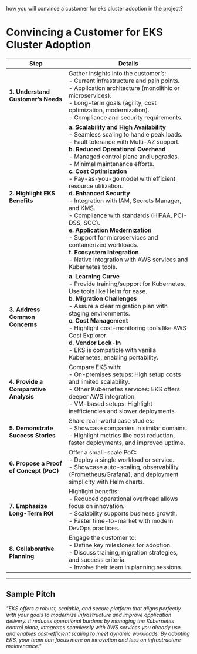 
how you will convince a customer for eks cluster adoption in the project?


# Convincing a Customer for EKS Cluster Adoption

| **Step**                   | **Details**                                                                                                                                                                                                                                               |
|----------------------------|-----------------------------------------------------------------------------------------------------------------------------------------------------------------------------------------------------------------------------------------------------------|
| **1. Understand Customer’s Needs** | Gather insights into the customer’s: <br>- Current infrastructure and pain points.<br>- Application architecture (monolithic or microservices).<br>- Long-term goals (agility, cost optimization, modernization).<br>- Compliance and security requirements.                          |
| **2. Highlight EKS Benefits**      | **a. Scalability and High Availability**<br>- Seamless scaling to handle peak loads.<br>- Fault tolerance with Multi-AZ support.<br>**b. Reduced Operational Overhead**<br>- Managed control plane and upgrades.<br>- Minimal maintenance efforts.<br> **c. Cost Optimization**<br>- Pay-as-you-go model with efficient resource utilization.<br> **d. Enhanced Security**<br>- Integration with IAM, Secrets Manager, and KMS.<br>- Compliance with standards (HIPAA, PCI-DSS, SOC).<br>**e. Application Modernization**<br>- Support for microservices and containerized workloads.<br>**f. Ecosystem Integration**<br>- Native integration with AWS services and Kubernetes tools. |
| **3. Address Common Concerns**    | **a. Learning Curve**<br>- Provide training/support for Kubernetes.<br>Use tools like Helm for ease.<br>**b. Migration Challenges**<br>- Assure a clear migration plan with staging environments.<br>**c. Cost Management**<br>- Highlight cost-monitoring tools like AWS Cost Explorer.<br>**d. Vendor Lock-In**<br>- EKS is compatible with vanilla Kubernetes, enabling portability. |
| **4. Provide a Comparative Analysis** | Compare EKS with:<br>- On-premises setups: High setup costs and limited scalability.<br>- Other Kubernetes services: EKS offers deeper AWS integration.<br>- VM-based setups: Highlight inefficiencies and slower deployments.                                                             |
| **5. Demonstrate Success Stories** | Share real-world case studies:<br>- Showcase companies in similar domains.<br>- Highlight metrics like cost reduction, faster deployments, and improved uptime.                                                                                                                        |
| **6. Propose a Proof of Concept (PoC)** | Offer a small-scale PoC:<br>- Deploy a single workload or service.<br>- Showcase auto-scaling, observability (Prometheus/Grafana), and deployment simplicity with Helm charts.                                                                                                          |
| **7. Emphasize Long-Term ROI**     | Highlight benefits:<br>- Reduced operational overhead allows focus on innovation.<br>- Scalability supports business growth.<br>- Faster time-to-market with modern DevOps practices.                                                                                                     |
| **8. Collaborative Planning**     | Engage the customer to:<br>- Define key milestones for adoption.<br>- Discuss training, migration strategies, and success criteria.<br>- Involve their team in planning sessions.                                                                                                         |

---

## Sample Pitch

*"EKS offers a robust, scalable, and secure platform that aligns perfectly with your goals to modernize infrastructure and improve application delivery. 
It reduces operational burdens by managing the Kubernetes control plane, integrates seamlessly with AWS services you already use, and 
enables cost-efficient scaling to meet dynamic workloads. By adopting EKS, your team can focus more on innovation and less on infrastructure maintenance."*
